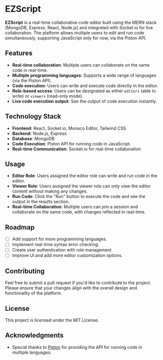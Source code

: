 # EZScript

**EZScript** is a real-time collaborative code editor built using the MERN stack (MongoDB, Express, React, Node.js) and integrated with Socket.io for live collaboration. The platform allows multiple users to edit and run code simultaneously, supporting JavaScript only for now, via the Piston API.

## Features

- **Real-time collaboration**: Multiple users can collaborate on the same code in real-time.
- **Multiple programming languages**: Supports a wide range of languages (via the Piston API).
- **Code execution**: Users can write and execute code directly in the editor.
- **Role-based access**: Users can be designated as either `editors` (able to write) or `viewers` (read-only mode).
- **Live code execution output**: See the output of code execution instantly.

## Technology Stack

- **Frontend**: React, Socket.io, Monaco Editor, Tailwind CSS
- **Backend**: Node.js, Express
- **Database**: MongoDB
- **Code Execution**: Piston API for running code in JavaScript.
- **Real-time Communication**: Socket.io for real-time collaboration

## Usage

- **Editor Role**: Users assigned the editor role can write and run code in the editor.
- **Viewer Role**: Users assigned the viewer role can only view the editor content without making any changes.
- **Run Code**: Click the "Run" button to execute the code and see the output in the results section.
- **Real-time Collaboration**: Multiple users can join a session and collaborate on the same code, with changes reflected in real-time.

## Roadmap

- [ ] Add support for more programming languages.
- [ ] Implement real-time syntax error checking.
- [ ] Create user authentication with role management.
- [ ] Improve UI and add more editor customization options.

## Contributing

Feel free to submit a pull request if you'd like to contribute to the project. Please ensure that your changes align with the overall design and functionality of the platform.

## License

This project is licensed under the MIT License.

## Acknowledgments

- Special thanks to [Piston](https://github.com/engineer-man/piston) for providing the API for running code in multiple languages.
